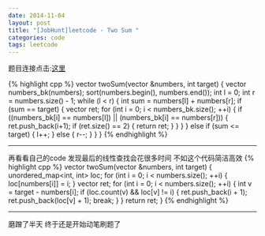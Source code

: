 ```yaml
---
date: 2014-11-04
layout: post
title: "[JobHunt]leetcode - Two Sum "
categories: code
tags: leetcode
---
```


题目连接点击:[这里](https://oj.leetcode.com/problems/two-sum/)

{% highlight cpp %}
vector<int> twoSum(vector<int> &numbers, int target) {
    vector<int> numbers_bk(numbers);
    sort(numbers.begin(), numbers.end());
    int l = 0;
    int r = numbers.size() - 1;
    while (l < r) {
        int sum = numbers[l] + numbers[r];
        if (sum == target) {
            vector<int> ret;
            for (int i = 0; i < numbers_bk.size(); ++i) {
                if ((numbers_bk[i] == numbers[l]) ||
                    (numbers_bk[i] == numbers[r])) {
                    ret.push_back(i+1);
                    if (ret.size() == 2) {
                        return ret;
                    }
                }
            }
        } else if (sum <= target) {
            l++;
        } else {
            r--;
        }
    }
}
{% endhighlight %}

---

再看看自己的code 发现最后的线性查找会花很多时间 不如这个代码简洁高效
{% highlight cpp %}
vector<int> twoSum(vector<int> &numbers, int target)
{
    unordered_map<int, int> loc;
    for (int i = 0; i < numbers.size(); ++i) {
        loc[numbers[i]] = i;
    }
    vector<int> ret;
    for (int i = 0; i < numbers.size(); ++i) {
        int v = target - numbers[i];
        if (loc.count(v) && loc[v] != i) {
            ret.push_back(i + 1);
            ret.push_back(loc[v] + 1);
            break;
        }
    }
    return ret;
}
{% endhighlight %}

---

磨蹭了半天 终于还是开始动笔刷题了